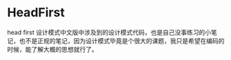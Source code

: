 # HeadFirst
head first 设计模式中文版中涉及到的设计模式代码，也是自己没事练习的小笔记，也不是正规的笔记，因为设计模式毕竟是个很大的课题，我只是希望在编码的时候，能了解大概的思想就行了。
